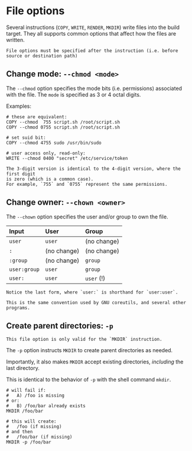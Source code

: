# File options

Several instructions (`COPY`, `WRITE`, `RENDER`, `MKDIR`) write files into the
build target. They all supports common options that affect how the files are
written.

~~~admonish important
File options must be specified after the instruction (i.e. before
source or destination path)
~~~

## Change mode: `--chmod <mode>`

The `--chmod` option specifies the mode bits (i.e. permissions) associated with
the file. The `mode` is specified as 3 or 4 octal digits.

Examples:

```raptor
# these are equivalent:
COPY --chmod  755 script.sh /root/script.sh
COPY --chmod 0755 script.sh /root/script.sh

# set suid bit:
COPY --chmod 4755 sudo /usr/bin/sudo

# user access only, read-only:
WRITE --chmod 0400 "secret" /etc/service/token
```

```admonish tip
The 3-digit version is identical to the 4-digit version, where the first digit
is zero (which is a common case).
For example, `755` and `0755` represent the same permissions.
```

## Change owner: `--chown <owner>`

The `--chown` option specifies the user and/or group to own the file.

| Input        | User        | Group       |
|:-------------|:------------|:------------|
| `user`       | `user`      | (no change) |
| `:`          | (no change) | (no change) |
| `:group`     | (no change) | `group`     |
| `user:group` | `user`      | `group`     |
| `user:`      | `user`      | `user` (!)  |

```admonish important
Notice the last form, where `user:` is shorthand for `user:user`.

This is the same convention used by GNU coreutils, and several other programs.
```

## Create parent directories: `-p`

```admonish note
This file option is only valid for the `MKDIR` instruction.
```

The `-p` option instructs `MKDIR` to create parent directories as needed.

Importantly, it also makes `MKDIR` accept existing directories, *including* the
last directory.

This is identical to the behavior of `-p` with the shell command `mkdir`.

```raptor
# will fail if:
#   A) /foo is missing
# or:
#   B) /foo/bar already exists
MKDIR /foo/bar

# this will create:
#   /foo (if missing)
# and then
#   /foo/bar (if missing)
MKDIR -p /foo/bar
```
